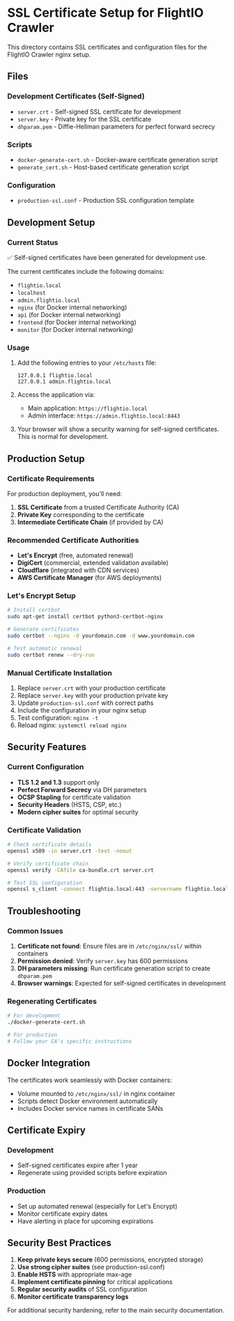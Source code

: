 # SSL Certificate Setup for FlightIO Crawler

This directory contains SSL certificates and configuration files for the FlightIO Crawler nginx setup.

## Files

### Development Certificates (Self-Signed)
- `server.crt` - Self-signed SSL certificate for development
- `server.key` - Private key for the SSL certificate
- `dhparam.pem` - Diffie-Hellman parameters for perfect forward secrecy

### Scripts
- `docker-generate-cert.sh` - Docker-aware certificate generation script
- `generate_cert.sh` - Host-based certificate generation script

### Configuration
- `production-ssl.conf` - Production SSL configuration template

## Development Setup

### Current Status
✅ Self-signed certificates have been generated for development use.

The current certificates include the following domains:
- `flightio.local`
- `localhost`
- `admin.flightio.local`
- `nginx` (for Docker internal networking)
- `api` (for Docker internal networking)
- `frontend` (for Docker internal networking)
- `monitor` (for Docker internal networking)

### Usage
1. Add the following entries to your `/etc/hosts` file:
   ```
   127.0.0.1 flightio.local
   127.0.0.1 admin.flightio.local
   ```

2. Access the application via:
   - Main application: `https://flightio.local`
   - Admin interface: `https://admin.flightio.local:8443`

3. Your browser will show a security warning for self-signed certificates. This is normal for development.

## Production Setup

### Certificate Requirements
For production deployment, you'll need:
1. **SSL Certificate** from a trusted Certificate Authority (CA)
2. **Private Key** corresponding to the certificate
3. **Intermediate Certificate Chain** (if provided by CA)

### Recommended Certificate Authorities
- **Let's Encrypt** (free, automated renewal)
- **DigiCert** (commercial, extended validation available)
- **Cloudflare** (integrated with CDN services)
- **AWS Certificate Manager** (for AWS deployments)

### Let's Encrypt Setup
```bash
# Install certbot
sudo apt-get install certbot python3-certbot-nginx

# Generate certificates
sudo certbot --nginx -d yourdomain.com -d www.yourdomain.com

# Test automatic renewal
sudo certbot renew --dry-run
```

### Manual Certificate Installation
1. Replace `server.crt` with your production certificate
2. Replace `server.key` with your production private key
3. Update `production-ssl.conf` with correct paths
4. Include the configuration in your nginx setup
5. Test configuration: `nginx -t`
6. Reload nginx: `systemctl reload nginx`

## Security Features

### Current Configuration
- **TLS 1.2 and 1.3** support only
- **Perfect Forward Secrecy** via DH parameters
- **OCSP Stapling** for certificate validation
- **Security Headers** (HSTS, CSP, etc.)
- **Modern cipher suites** for optimal security

### Certificate Validation
```bash
# Check certificate details
openssl x509 -in server.crt -text -noout

# Verify certificate chain
openssl verify -CAfile ca-bundle.crt server.crt

# Test SSL configuration
openssl s_client -connect flightio.local:443 -servername flightio.local
```

## Troubleshooting

### Common Issues
1. **Certificate not found**: Ensure files are in `/etc/nginx/ssl/` within containers
2. **Permission denied**: Verify `server.key` has 600 permissions
3. **DH parameters missing**: Run certificate generation script to create `dhparam.pem`
4. **Browser warnings**: Expected for self-signed certificates in development

### Regenerating Certificates
```bash
# For development
./docker-generate-cert.sh

# For production
# Follow your CA's specific instructions
```

## Docker Integration

The certificates work seamlessly with Docker containers:
- Volume mounted to `/etc/nginx/ssl/` in nginx container
- Scripts detect Docker environment automatically
- Includes Docker service names in certificate SANs

## Certificate Expiry

### Development
- Self-signed certificates expire after 1 year
- Regenerate using provided scripts before expiration

### Production
- Set up automated renewal (especially for Let's Encrypt)
- Monitor certificate expiry dates
- Have alerting in place for upcoming expirations

## Security Best Practices

1. **Keep private keys secure** (600 permissions, encrypted storage)
2. **Use strong cipher suites** (see production-ssl.conf)
3. **Enable HSTS** with appropriate max-age
4. **Implement certificate pinning** for critical applications
5. **Regular security audits** of SSL configuration
6. **Monitor certificate transparency logs**

For additional security hardening, refer to the main security documentation. 